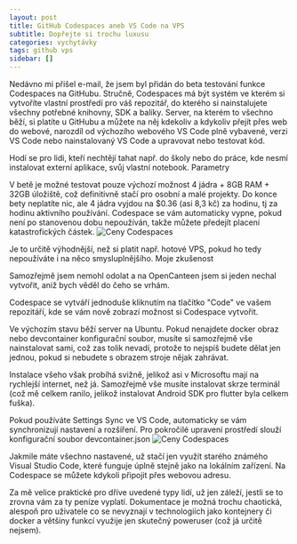 ```yaml
---
layout: post
title: GitHub Codespaces aneb VS Code na VPS
subtitle: Dopřejte si trochu luxusu
categories: vychytávky
tags: github vps
sidebar: []
---
```


Nedávno mi přišel e-mail, že jsem byl přidán do beta testování funkce Codespaces na GitHubu. Stručně, Codespaces má být systém ve kterém si vytvoříte vlastní prostředí pro váš repozitář, do kterého si nainstalujete všechny potřebné knihovny, SDK a balíky. Server, na kterém to všechno běží, si platíte u GitHubu a můžete na něj kdekoliv a kdykoliv přejít přes web do webové, narozdíl od výchozího webového VS Code plně vybavené, verzi VS Code nebo nainstalovaný VS Code a upravovat nebo testovat kód.

Hodí se pro lidi, kteří nechtějí tahat např. do školy nebo do práce, kde nesmí instalovat externí aplikace, svůj vlastní notebook.
Parametry

V betě je možné testovat pouze výchozí možnost 4 jádra + 8GB RAM + 32GB úložiště, což definitivně stačí pro osobní a malé projekty. Do konce bety neplatíte nic, ale 4 jádra vyjdou na $0.36 (asi 8,3 kč) za hodinu, tj za hodinu aktivního používání. Codespace se vám automaticky vypne, pokud není po stanovenou dobu nepoužíván, takže můžete předejít placení katastrofických částek.
![Ceny Codespaces]("/assets/images/codespaces/1.jpg")

Je to určitě výhodnější, než si platit např. hotové VPS, pokud ho tedy nepoužíváte i na něco smysluplnějšího.
Moje zkušenost

Samozřejmě jsem nemohl odolat a na OpenCanteen jsem si jeden nechal vytvořit, aniž bych věděl do čeho se vrhám.

Codespace se vytváří jednoduše kliknutím na tlačítko "Code" ve vašem repozitáří, kde se vám nově zobrazí možnost si Codespace vytvořit.

Ve výchozím stavu běží server na Ubuntu. Pokud nenajdete docker obraz nebo devcontainer konfigurační soubor, musíte si samozřejmě vše nainstalovat sami, což zas tolik nevadí, protože to nejspíš budete dělat jen jednou, pokud si nebudete s obrazem stroje nějak zahrávat.

Instalace všeho však probíhá svižně, jelikož asi v Microsoftu mají na rychlejší internet, než já. Samozřejmě vše musíte instalovat skrze terminál (což mě celkem ranilo, jelikož instalovat Android SDK pro flutter byla celkem fuška).

Pokud používáte Settings Sync ve VS Code, automaticky se vám synchronizují nastavení a rozšíření. Pro pokročilé upravení prostředí slouží konfigurační soubor devcontainer.json
![Ceny Codespaces]("/assets/images/codespaces/2.jpg")

Jakmile máte všechno nastavené, už stačí jen využít starého známého Visual Studio Code, které funguje úplně stejně jako na lokálním zařízení. Na Codespace se můžete kdykoli připojit přes webovou adresu.

Za mě velice praktické pro dříve uvedené typy lidí, už jen záleží, jestli se to zrovna vám za ty peníze vyplatí. Dokumentace je možná trochu chaotická, alespoň pro uživatele co se nevyznají v technologiích jako kontejnery či docker a většiny funkcí využije jen skutečný poweruser (což já určitě nejsem).